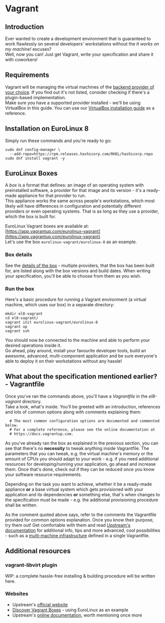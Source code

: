 # Vagrant

## Introduction

Ever wanted to create a development environment that is guaranteed to
work flawlessly on several developers' workstations without the *It
works on my machine!* excuses?  
Well, now you can! Just get Vagrant, write your specification and share
it with coworkers!  

## Requirements

Vagrant will be managing the virtual machines of the [backend provider
of your choice](https://www.vagrantup.com/docs/providers). If you find
out it's not listed, consider checking if there's a plugin-based
implementation.  
Make sure you have a supported provider installed - we'll be using
VirtualBox in this guide. You can use our [VirtualBox installation
guide](../HowTo/virtualbox.md) as a reference.  

## Installation on EuroLinux 8

Simply run these commands and you're ready to go:  

```
sudo dnf config-manager \
  --add-repo=https://rpm.releases.hashicorp.com/RHEL/hashicorp.repo
sudo dnf install vagrant -y
```

## EuroLinux Boxes

A *box* is a format that defines: an image of an operating system with
preinstalled software, a provider for that image and its version - it's
a ready-made appliance for that provider to run.  
This appliance works the same across people's workstations, which most
likely will have differences in configuration and potentially different
providers or even operating systems. That is as long as they use a
provider, which the box is built for.  

EuroLinux Vagrant boxes are available at:
[https://app.vagrantup.com/eurolinux-vagrant](https://app.vagrantup.com/eurolinux-vagrant)  
Let's use the box `eurolinux-vagrant/eurolinux-8` as an example.  

### Box details

See the [details of the
box](https://app.vagrantup.com/eurolinux-vagrant/boxes/eurolinux-8) -
multiple providers, that the box has been built for, are listed along
with the box versions and build dates. When writing your specification,
you'll be able to choose from them as you wish.

### Run the box

Here's a basic procedure for running a Vagrant environment (a virtual
machine, which uses our box) in a separate directory:  

```
mkdir el8-vagrant
cd el8-vagrant/
vagrant init eurolinux-vagrant/eurolinux-8
vagrant up
vagrant ssh
```

You should now be connected to the machine and able to perform your
desired operations inside it.  
Go ahead, play around, install your favourite developer tools, build an
awesome, advanced, multi-component application and be sure everyone's
able to deploy it on their workstations without any hassle!  

## What about the specification mentioned earlier? - Vagrantfile

Once you've ran the commands above, you'll have a *Vagrantfile* in the
*el8-vagrant* directory.  
Take a look, what's inside. You'll be greeted with an introduction,
references and lots of common options along with comments explaining
them:  

```
  # The most common configuration options are documented and commented below.
  # For a complete reference, please see the online documentation at
  # https://docs.vagrantup.com.
```

As you've already ran the box as explained in the previous section, you
can see that there's no **necessity** to tweak anything inside
Vagrantfile. The parameters that you can tweak, e.g. the virtual
machine's memory or the amount of CPUs you should adapt to your work -
e.g. if you need additional resources for developing/running your
application, go ahead and increase them. Once that's done, check out if
they can be reduced once you know your software resource requirements.

Depending on the task you want to achieve, whether it be a ready-made
appliance **or** a base virtual system which gets provisioned with your
application and its dependencies **or** something else, that's when
changes to the specification must be made - e.g. the additional
provisioning procedure shall be written.

As the comment quoted above says, refer to the comments the Vagrantfile
provided for common options explanation. Once you know their purpose,
try them out! Get comfortable with them and read [Upstream's 
documentation](https://docs.vagrantup.com/) for additional info, tips
and more advanced, cool possibilities - such as a [multi-machine 
infrastructure](https://www.vagrantup.com/docs/multi-machine) defined in
a single Vagrantfile.

## Additional resources

### vagrant-libvirt plugin

WIP: a complete hassle-free installing & building procedure will be written
here.

### Websites

- Upstream's [official website](https://www.vagrantup.com/)
- [Discover Vagrant Boxes](https://app.vagrantup.com/boxes/search?&q=eurolinux)
  \- using EuroLinux as an example
- Upstream's [online documentation](https://docs.vagrantup.com.), worth
  mentioning once more
